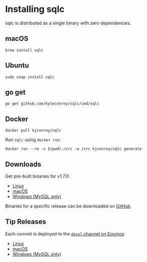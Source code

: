 # Installing sqlc

sqlc is distributed as a single binary with zero dependencies.

## macOS

```
brew install sqlc
```

## Ubuntu

```
sudo snap install sqlc
```

## go get

```
go get github.com/kyleconroy/sqlc/cmd/sqlc
```

## Docker

```
docker pull kjconroy/sqlc
```

Run `sqlc` using `docker run`:

```
docker run --rm -v $(pwd):/src -w /src kjconroy/sqlc generate
```

## Downloads

Get pre-built binaries for *v1.7.0*:

- [Linux](https://github.com/kyleconroy/sqlc/releases/download/v1.7.0/sqlc-v1.7.0-linux-amd64.tar.gz)
- [macOS](https://github.com/kyleconroy/sqlc/releases/download/v1.7.0/sqlc-v1.7.0-darwin-amd64.zip)
- [Windows (MySQL only)](https://github.com/kyleconroy/sqlc/releases/download/v1.7.0/sqlc-v1.7.0-windows-amd64.zip)

Binaries for a specific release can be downloaded on
[GitHub](https://github.com/kyleconroy/sqlc/releases).


## Tip Releases

Each commit is deployed to the [`devel` channel on Equinox](https://dl.equinox.io/sqlc/sqlc/devel):

- [Linux](https://bin.equinox.io/c/gvM95th6ps1/sqlc-devel-linux-amd64.tgz)
- [macOS](https://bin.equinox.io/c/gvM95th6ps1/sqlc-devel-darwin-amd64.zip)
- [Windows (MySQL only)](https://bin.equinox.io/c/gvM95th6ps1/sqlc-devel-windows-amd64.zip)
